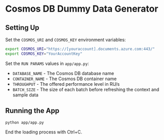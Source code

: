 # Cosmos DB Dummy Data Generator

## Setting Up
Set the `COSMOS_URI` and `COSMOS_KEY` environment variables:

```bash
export COSMOS_URI="https://[youraccount].documents.azure.com:443/"
export COSMOS_KEY="YourAccountKey"
```

Set the `RUN PARAMS` values in `app/app.py`:

* `DATABASE_NAME` - The Cosmos DB database name
* `CONTAINER_NAME` - The Cosmos DB container name
* `THROUGHPUT` - The offered performance level in RU/s
* `BATCH_SIZE` - The size of each batch before refreshing the context and sample data

## Running the App

```bash
python app/app.py
```

End the loading process with Ctrl+C.